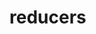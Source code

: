 <!-- generated by markdown-notes-tree -->

# reducers

<!-- optional markdown-notes-tree directory description starts here -->

<!-- optional markdown-notes-tree directory description ends here -->


